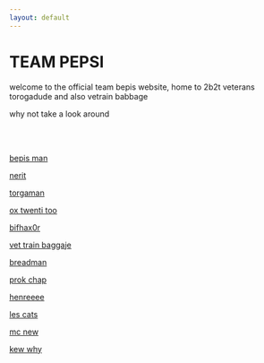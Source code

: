 ```yaml
---
layout: default
---
```


<h1 class="benis"><lol>T</lol><oman>EA<lol>M P</lol></oman><lol>EPS</lol><oman>I</oman></h1>

<p>welcome to the official team bepis website, home to 2b2t veterans torogadude and also vetrain babbage</p>

<p>why not take a look around</p>

<br><br>

<p><a href="/pepsi_boy"> bepis man </a></p>

<p><a href="/nerxit"> nerit </a></p>

<p><a href="/torogadude"> torgaman </a></p>

<p><a href="/0x22"> ox twenti too </a></p>

<p><a href="/leafhacker"> bifhax0r </a></p>

<p><a href="/babbaj"> vet train baggaje </a></p>

<p><a href="/brady"> breadman </a></p>

<p><a href="/daporkchop_"> prok chap </a></p>

<p><a href="/henry"> henreeee </a></p>

<p><a href="/lecatzz"> les cats </a></p>

<p><a href="/mcneo"> mc new </a></p>

<p><a href="/qy_"> kew why </a></p>

